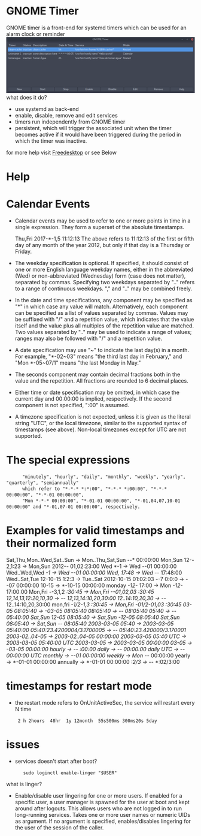 # GNOME Timer

GNOME timer is a front-end for systemd timers which can be used for an alarm clock or reminder
![N|Solid](https://raw.githubusercontent.com/killown/gnome-timer/master/Images/screenshot.png)
what does it do?
 - use systemd as back-end
 - enable, disable, remove and edit services
 - timers run independently from GNOME timer
 - persistent, which will trigger the associated unit when the timer becomes active if it would have been triggered during the period in which the timer was inactive.

for more help visit [Freedesktop](https://www.freedesktop.org/software/systemd/man/systemd.time.html) or see Below


# Help
# Calendar Events

- Calendar events may be used to refer to one or more points in time in a single expression. They form a superset of the absolute timestamps.

     Thu,Fri 2017-*-1,5 11:12:13
The above refers to 11:12:13 of the first or fifth day of any month of the year 2012, but only if that day is a Thursday or Friday.

- The weekday specification is optional. If specified, it should consist of one or more English language weekday names, either in the abbreviated (Wed) or non-abbreviated (Wednesday) form (case does not matter), separated by commas. Specifying two weekdays separated by ".." refers to a range of continuous weekdays. "," and ".." may be combined freely.

- In the date and time specifications, any component may be specified as "*" in which case any value will match. Alternatively, each component can be specified as a list of values separated by commas. Values may be suffixed with "/" and a repetition value, which indicates that the value itself and the value plus all multiples of the repetition value are matched. Two values separated by ".." may be used to indicate a range of values; ranges may also be followed with "/" and a repetition value.

- A date specification may use "~" to indicate the last day(s) in a month. For example, "*-02~03" means "the third last day in February," and "Mon *-05~07/1" means "the last Monday in May."

- The seconds component may contain decimal fractions both in the value and the repetition. All fractions are rounded to 6 decimal places.

- Either time or date specification may be omitted, in which case the current day and 00:00:00 is implied, respectively. If the second component is not specified, ":00" is assumed.

- A timezone specification is not expected, unless it is given as the literal string "UTC", or the local timezone, similar to the supported syntax of timestamps (see above). Non-local timezones except for UTC are not supported.

# The special expressions
          "minutely", "hourly", "daily", "monthly", "weekly", "yearly", "quarterly", "semiannually"
          which refer to "*-*-* *:*:00", "*-*-* *:00:00", "*-*-* 00:00:00", "*-*-01 00:00:00",
          "Mon *-*-* 00:00:00", "*-01-01 00:00:00", "*-01,04,07,10-01 00:00:00" and "*-01,07-01 00:00:00", respectively.

# Examples for valid timestamps and their normalized form

 Sat,Thu,Mon..Wed,Sat..Sun → Mon..Thu,Sat,Sun *-*-* 00:00:00
 Mon,Sun 12-*-* 2,1:23 → Mon,Sun 2012-*-* 01,02:23:00
 Wed *-1 → Wed *-*-01 00:00:00
 Wed..Wed,Wed *-1 → Wed *-*-01 00:00:00
 Wed, 17:48 → Wed *-*-* 17:48:00
 Wed..Sat,Tue 12-10-15 1:2:3 → Tue..Sat 2012-10-15 01:02:03
 *-*-7 0:0:0 → *-*-07 00:00:00
 10-15 → *-10-15 00:00:00
 monday *-12-* 17:00 → Mon *-12-* 17:00:00
 Mon,Fri *-*-3,1,2 *:30:45 → Mon,Fri *-*-01,02,03 *:30:45
 12,14,13,12:20,10,30 → *-*-* 12,13,14:10,20,30:00
 12..14:10,20,30 → *-*-* 12..14:10,20,30:00
 mon,fri *-1/2-1,3 *:30:45 → Mon,Fri *-01/2-01,03 *:30:45
 03-05 08:05:40 → *-03-05 08:05:40
 08:05:40 → *-*-* 08:05:40
 05:40 → *-*-* 05:40:00
 Sat,Sun 12-05 08:05:40 → Sat,Sun *-12-05 08:05:40
 Sat,Sun 08:05:40 → Sat,Sun *-*-* 08:05:40
 2003-03-05 05:40 → 2003-03-05 05:40:00
 05:40:23.4200004/3.1700005 → *-*-* 05:40:23.420000/3.170001
 2003-02..04-05 → 2003-02..04-05 00:00:00
 2003-03-05 05:40 UTC → 2003-03-05 05:40:00 UTC
 2003-03-05 → 2003-03-05 00:00:00
 03-05 → *-03-05 00:00:00
 hourly → *-*-* *:00:00
 daily → *-*-* 00:00:00
 daily UTC → *-*-* 00:00:00 UTC
 monthly → *-*-01 00:00:00
 weekly → Mon *-*-* 00:00:00
 yearly → *-01-01 00:00:00
 annually → *-01-01 00:00:00
 *:2/3 → *-*-* *:02/3:00

# timestamps for restart mode
- the restart mode refers to OnUnitActiveSec, the service will restart every N time

       2 h 2hours  48hr  1y 12month  55s500ms 300ms20s 5day

# issues
- services doesn't start after boot?

         sudo loginctl enable-linger "$USER"
what is linger?
- Enable/disable user lingering for one or more users. If enabled for a specific user, a user manager is spawned for the user at boot and kept around after logouts. This allows users who are not logged in to run long-running services. Takes one or more user names or numeric UIDs as argument. If no argument is specified, enables/disables lingering for the user of the session of the caller.
